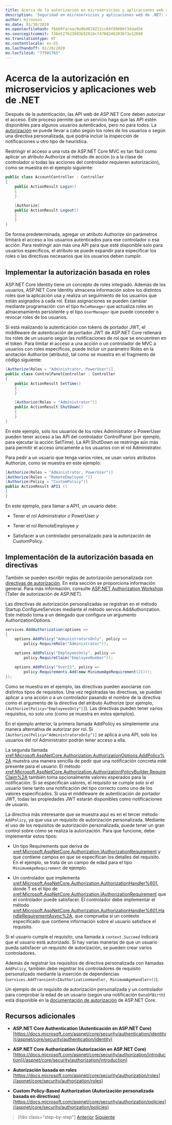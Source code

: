 ```yaml
---
title: Acerca de la autorización en microservicios y aplicaciones web de .NET
description: 'Seguridad en microservicios y aplicaciones web de .NET: obtenga información general de las opciones de autorización principales en las aplicaciones de ASP.NET Core: basadas en roles y basadas en directivas.'
author: mjrousos
ms.date: 01/30/2020
ms.openlocfilehash: f6b69faceac9a9b4819212cc04f89080f3ddad56
ms.sourcegitcommit: f38e527623883b92010cf4760246203073e12898
ms.translationtype: HT
ms.contentlocale: es-ES
ms.lasthandoff: 02/20/2020
ms.locfileid: "77501765"
---
```

# <a name="about-authorization-in-net-microservices-and-web-applications"></a>Acerca de la autorización en microservicios y aplicaciones web de .NET

Después de la autenticación, las API web de ASP.NET Core deben autorizar el acceso. Este proceso permite que un servicio haga que las API estén disponibles para algunos usuarios autenticados, pero no para todos. La [autorización](/aspnet/core/security/authorization/introduction) se puede llevar a cabo según los roles de los usuarios o según una directiva personalizada, que podría incluir la inspección de notificaciones u otro tipo de heurística.

Restringir el acceso a una ruta de ASP.NET Core MVC es tan fácil como aplicar un atributo Authorize al método de acción (o a la clase de controlador si todas las acciones del controlador requieren autorización), como se muestra en el ejemplo siguiente:

```csharp
public class AccountController : Controller
{
    public ActionResult Login()
    {
    }

    [Authorize]
    public ActionResult Logout()
    {
    }
}
```

De forma predeterminada, agregar un atributo Authorize sin parámetros limitará el acceso a los usuarios autenticados para ese controlador o esa acción. Para restringir aún más una API para que esté disponible solo para usuarios específicos, el atributo se puede expandir para especificar los roles o las directivas necesarios que los usuarios deben cumplir.

## <a name="implement-role-based-authorization"></a>Implementar la autorización basada en roles

ASP.NET Core Identity tiene un concepto de roles integrado. Además de los usuarios, ASP.NET Core Identity almacena información sobre los distintos roles que la aplicación usa y realiza un seguimiento de los usuarios que están asignados a cada rol. Estas asignaciones se pueden cambiar mediante programación con el tipo `RoleManager` que actualiza roles en almacenamiento persistente y el tipo `UserManager` que puede conceder o revocar roles de los usuarios.

Si está realizando la autenticación con tokens de portador JWT, el middleware de autenticación de portador JWT de ASP.NET Core rellenará los roles de un usuario según las notificaciones de rol que se encuentren en el token. Para limitar el acceso a una acción o un controlador de MVC a usuarios con roles específicos, puede incluir un parámetro Roles en la anotación Authorize (atributo), tal como se muestra en el fragmento de código siguiente:

```csharp
[Authorize(Roles = "Administrator, PowerUser")]
public class ControlPanelController : Controller
{
    public ActionResult SetTime()
    {
    }

    [Authorize(Roles = "Administrator")]
    public ActionResult ShutDown()
    {
    }
}
```

En este ejemplo, solo los usuarios de los roles Administrator o PowerUser pueden tener acceso a las API del controlador ControlPanel (por ejemplo, para ejecutar la acción SetTime). La API ShutDown se restringe aún más para permitir el acceso únicamente a los usuarios con el rol Administrator.

Para pedir a un usuario que tenga varios roles, se usan varios atributos Authorize, como se muestra en este ejemplo:

```csharp
[Authorize(Roles = "Administrator, PowerUser")]
[Authorize(Roles = "RemoteEmployee ")]
[Authorize(Policy = "CustomPolicy")]
public ActionResult API1 ()
{
}
```

En este ejemplo, para llamar a API1, un usuario debe:

- Tener el rol Administrator *o* PowerUser *y*

- Tener el rol RemoteEmployee *y*

- Satisfacer a un controlador personalizado para la autorización de CustomPolicy.

## <a name="implement-policy-based-authorization"></a>Implementación de la autorización basada en directivas

También se pueden escribir reglas de autorización personalizada con [directivas de autorización](https://docs.asp.net/en/latest/security/authorization/policies.html). En esta sección se proporciona información general. Para más información, consulte [ASP.NET Authorization Workshop](https://github.com/blowdart/AspNetAuthorizationWorkshop) (Taller de autorización de ASP.NET).

Las directivas de autorización personalizadas se registran en el método Startup.ConfigureServices mediante el método service.AddAuthorization. Este método toma a un delegado que configura un argumento AuthorizationOptions.

```csharp
services.AddAuthorization(options =>
{
    options.AddPolicy("AdministratorsOnly", policy =>
        policy.RequireRole("Administrator"));

    options.AddPolicy("EmployeesOnly", policy =>
        policy.RequireClaim("EmployeeNumber"));

    options.AddPolicy("Over21", policy =>
        policy.Requirements.Add(new MinimumAgeRequirement(21)));
});
```

Como se muestra en el ejemplo, las directivas pueden asociarse con distintos tipos de requisitos. Una vez registradas las directivas, se pueden aplicar a una acción o a un controlador pasando el nombre de la directiva como el argumento de la directiva del atributo Authorize (por ejemplo, `[Authorize(Policy="EmployeesOnly")]`). Las directivas pueden tener varios requisitos, no solo uno (como se muestra en estos ejemplos).

En el ejemplo anterior, la primera llamada AddPolicy es simplemente una manera alternativa de autorizar por rol. Si `[Authorize(Policy="AdministratorsOnly")]` se aplica a una API, solo los usuarios del rol Administrator podrán tener acceso a ella.

La segunda llamada <xref:Microsoft.AspNetCore.Authorization.AuthorizationOptions.AddPolicy%2A> muestra una manera sencilla de pedir que una notificación concreta esté presente para el usuario. El método <xref:Microsoft.AspNetCore.Authorization.AuthorizationPolicyBuilder.RequireClaim%2A> también toma opcionalmente valores esperados para la notificación. Si se especifican valores, el requisito se cumple solo si el usuario tiene tanto una notificación del tipo correcto como uno de los valores especificados. Si usa el middleware de autenticación de portador JWT, todas las propiedades JWT estarán disponibles como notificaciones de usuario.

La directiva más interesante que se muestra aquí es en el tercer método `AddPolicy`, ya que usa un requisito de autorización personalizada. Mediante el uso de los requisitos de autorización personalizada, puede tener un gran control sobre cómo se realiza la autorización. Para que funcione, debe implementar estos tipos:

- Un tipo Requirements que deriva de <xref:Microsoft.AspNetCore.Authorization.IAuthorizationRequirement> y que contiene campos en que se especifican los detalles del requisito. En el ejemplo, se trata de un campo de edad para el tipo `MinimumAgeRequirement` de ejemplo.

- Un controlador que implementa <xref:Microsoft.AspNetCore.Authorization.AuthorizationHandler%601>, donde T es el tipo de <xref:Microsoft.AspNetCore.Authorization.IAuthorizationRequirement> que el controlador puede satisfacer. El controlador debe implementar el método <xref:Microsoft.AspNetCore.Authorization.AuthorizationHandler%601.HandleRequirementAsync%2A>, que comprueba si un contexto especificado que contiene información sobre el usuario satisface el requisito.

Si el usuario cumple el requisito, una llamada a `context.Succeed` indicará que el usuario está autorizado. Si hay varias maneras de que un usuario pueda satisfacer un requisito de autorización, se pueden crear varios controladores.

Además de registrar los requisitos de directiva personalizada con llamadas `AddPolicy`, también debe registrar los controladores de requisito personalizado mediante la inserción de dependencias (`services.AddTransient<IAuthorizationHandler, MinimumAgeHandler>()`).

Un ejemplo de un requisito de autorización personalizada y un controlador para comprobar la edad de un usuario (según una notificación `DateOfBirth`) está disponible en la [documentación de autorización](https://docs.asp.net/en/latest/security/authorization/policies.html) de ASP.NET Core.

## <a name="additional-resources"></a>Recursos adicionales

- **ASP.NET Core Authentication (Autenticación en ASP.NET Core)**  \
  [https://docs.microsoft.com/aspnet/core/security/authentication/identity](/aspnet/core/security/authentication/identity)

- **ASP.NET Core Authorization (Autorización en ASP.NET Core)**  \
  [https://docs.microsoft.com/aspnet/core/security/authorization/introduction](/aspnet/core/security/authorization/introduction)

- **Autorización basada en roles** \
  [https://docs.microsoft.com/aspnet/core/security/authorization/roles](/aspnet/core/security/authorization/roles)

- **Custom Policy-Based Authorization (Autorización personalizada basada en directivas)**  \
  [https://docs.microsoft.com/aspnet/core/security/authorization/policies](/aspnet/core/security/authorization/policies)

>[!div class="step-by-step"]
>[Anterior](index.md)
>[Siguiente](developer-app-secrets-storage.md)
